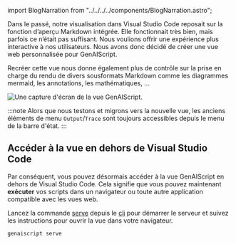 import BlogNarration from "../../../../components/BlogNarration.astro";

<BlogNarration />

Dans le passé, notre visualisation dans Visual Studio Code reposait sur la fonction d’aperçu Markdown intégrée. Elle fonctionnait très bien, mais parfois ce n’était pas suffisant. Nous voulions offrir une expérience plus interactive à nos utilisateurs. Nous avons donc décidé de créer une vue web personnalisée pour GenAIScript.

Recréer cette vue nous donne également plus de contrôle sur la prise en charge du rendu de divers sousformats Markdown comme les diagrammes mermaid, les annotations, les mathématiques, ...

![Une capture d'écran de la vue GenAIScript.](../../blog/webview.png)

:::note
Alors que nous testons et migrons vers la nouvelle vue, les anciens éléments de menu `Output`/`Trace` sont toujours accessibles depuis le menu de la barre d'état.
:::

## Accéder à la vue en dehors de Visual Studio Code

Par conséquent, vous pouvez désormais accéder à la vue GenAIScript en dehors de Visual Studio Code. Cela signifie que vous pouvez maintenant **exécuter** vos scripts dans un navigateur ou toute autre application compatible avec les vues web.

Lancez la commande [serve](../../reference/cli/serve/) depuis le [cli](../../reference/cli/) pour démarrer le serveur et suivez les instructions pour ouvrir la vue dans votre navigateur.

```sh
genaiscript serve
```
